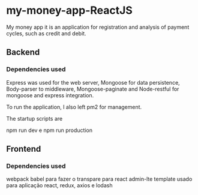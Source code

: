# my-money-app-ReactJS

My money app it is an application for registration and analysis of payment cycles, such as credit and debit. 

## Backend

### Dependencies used

Express was used for the web server, 
Mongoose for data persistence, 
Body-parser to middleware, 
Mongoose-paginate and 
Node-restful for mongoose and express integration.

To run the application, I also left pm2 for management.

The startup scripts are

npm run dev e
npm run production

## Frontend

### Dependencies used

webpack 
babel para fazer o transpare para react
admin-lte template usado para aplicação
react, redux, axios e lodash
